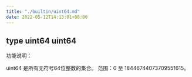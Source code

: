 ```yaml
---
title: "./builtin/uint64.md"
date: 2022-05-12T14:13:01+08:00
---
```

## type uint64 uint64

功能说明：

uint64 是所有无符号64位整数的集合。 范围：0 至 18446744073709551615。